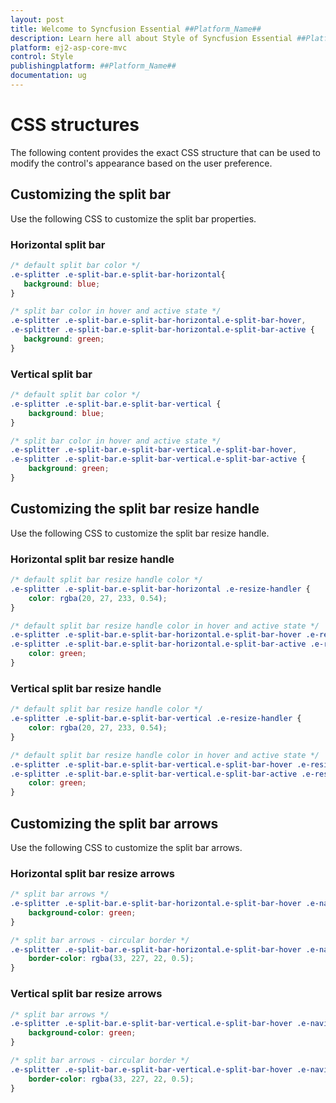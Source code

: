 ```yaml
---
layout: post
title: Welcome to Syncfusion Essential ##Platform_Name##
description: Learn here all about Style of Syncfusion Essential ##Platform_Name## widgets based on HTML5 and jQuery.
platform: ej2-asp-core-mvc
control: Style
publishingplatform: ##Platform_Name##
documentation: ug
---
```



# CSS structures

The following content provides the exact CSS structure that can be used to modify the control's appearance based on the user preference.

## Customizing the split bar

Use the following CSS to customize the split bar properties.

### Horizontal split bar

```CSS
/* default split bar color */
.e-splitter .e-split-bar.e-split-bar-horizontal{
   background: blue;
}

/* split bar color in hover and active state */
.e-splitter .e-split-bar.e-split-bar-horizontal.e-split-bar-hover,
.e-splitter .e-split-bar.e-split-bar-horizontal.e-split-bar-active {
   background: green;
}
```

### Vertical split bar

```CSS
/* default split bar color */
.e-splitter .e-split-bar.e-split-bar-vertical {
    background: blue;
}

/* split bar color in hover and active state */
.e-splitter .e-split-bar.e-split-bar-vertical.e-split-bar-hover,
.e-splitter .e-split-bar.e-split-bar-vertical.e-split-bar-active {
    background: green;
}
```

## Customizing the split bar resize handle

Use the following CSS to customize the split bar resize handle.

### Horizontal split bar resize handle

```CSS
/* default split bar resize handle color */
.e-splitter .e-split-bar.e-split-bar-horizontal .e-resize-handler {
    color: rgba(20, 27, 233, 0.54);
}

/* default split bar resize handle color in hover and active state */
.e-splitter .e-split-bar.e-split-bar-horizontal.e-split-bar-hover .e-resize-handler,
.e-splitter .e-split-bar.e-split-bar-horizontal.e-split-bar-active .e-resize-handler{
    color: green;
}
```

### Vertical split bar resize handle

```CSS
/* default split bar resize handle color */
.e-splitter .e-split-bar.e-split-bar-vertical .e-resize-handler {
    color: rgba(20, 27, 233, 0.54);
}

/* default split bar resize handle color in hover and active state */
.e-splitter .e-split-bar.e-split-bar-vertical.e-split-bar-hover .e-resize-handler,
.e-splitter .e-split-bar.e-split-bar-vertical.e-split-bar-active .e-resize-handler{
    color: green;
}
```

## Customizing the split bar arrows

Use the following CSS to customize the split bar arrows.

### Horizontal split bar resize arrows

```CSS
/* split bar arrows */
.e-splitter .e-split-bar.e-split-bar-horizontal.e-split-bar-hover .e-navigate-arrow.e-arrow-left::before, .e-splitter .e-split-bar.e-split-bar-horizontal.e-split-bar-active .e-navigate-arrow.e-arrow-left::before, .e-splitter .e-split-bar.e-split-bar-horizontal.e-split-bar-hover .e-navigate-arrow.e-arrow-left::after, .e-splitter .e-split-bar.e-split-bar-horizontal.e-split-bar-active .e-navigate-arrow.e-arrow-left::after, .e-splitter .e-split-bar.e-split-bar-horizontal.e-split-bar-hover .e-navigate-arrow.e-arrow-right::before, .e-splitter .e-split-bar.e-split-bar-horizontal.e-split-bar-active .e-navigate-arrow.e-arrow-right::before, .e-splitter .e-split-bar.e-split-bar-horizontal.e-split-bar-hover .e-navigate-arrow.e-arrow-right::after, .e-splitter .e-split-bar.e-split-bar-horizontal.e-split-bar-active .e-navigate-arrow.e-arrow-right::after {
    background-color: green;
}

/* split bar arrows - circular border */
.e-splitter .e-split-bar.e-split-bar-horizontal.e-split-bar-hover .e-navigate-arrow.e-arrow-left, .e-splitter .e-split-bar.e-split-bar-horizontal.e-split-bar-hover .e-navigate-arrow.e-arrow-right {
    border-color: rgba(33, 227, 22, 0.5);
}
```

### Vertical split bar resize arrows

```CSS
/* split bar arrows */
.e-splitter .e-split-bar.e-split-bar-vertical.e-split-bar-hover .e-navigate-arrow.e-arrow-up::before, .e-splitter .e-split-bar.e-split-bar-vertical.e-split-bar-active .e-navigate-arrow.e-arrow-up::before, .e-splitter .e-split-bar.e-split-bar-vertical.e-split-bar-hover .e-navigate-arrow.e-arrow-up::after, .e-splitter .e-split-bar.e-split-bar-vertical.e-split-bar-active .e-navigate-arrow.e-arrow-up::after, .e-splitter .e-split-bar.e-split-bar-vertical.e-split-bar-hover .e-navigate-arrow.e-arrow-down::before, .e-splitter .e-split-bar.e-split-bar-vertical.e-split-bar-active .e-navigate-arrow.e-arrow-down::before, .e-splitter .e-split-bar.e-split-bar-vertical.e-split-bar-hover .e-navigate-arrow.e-arrow-down::after, .e-splitter .e-split-bar.e-split-bar-vertical.e-split-bar-active .e-navigate-arrow.e-arrow-down::after {
    background-color: green;
}

/* split bar arrows - circular border */
.e-splitter .e-split-bar.e-split-bar-vertical.e-split-bar-hover .e-navigate-arrow.e-arrow-up, .e-splitter .e-split-bar.e-split-bar-vertical.e-split-bar-hover .e-navigate-arrow.e-arrow-down {
    border-color: rgba(33, 227, 22, 0.5);
}
```
